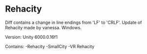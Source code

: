 # Rehacity
 
Diff contains a change in line endings from 'LF' to 'CRLF'. 
Update of Rehacity made by vanessa. 
Windows.

Version: Unity 6000.0.16f1

Contains:
-Rehacity 
-SmallCity
-VR Rehacity 
